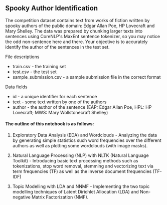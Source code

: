 
## Spooky Author Identification

The competition dataset contains text from works of fiction written by spooky authors of the public domain: Edgar Allan Poe, HP Lovecraft and Mary Shelley. The data was prepared by chunking larger texts into sentences using CoreNLP's MaxEnt sentence tokenizer, so you may notice the odd non-sentence here and there. Your objective is to accurately identify the author of the sentences in the test set.

File descriptions
- train.csv - the training set
- test.csv - the test set
- sample_submission.csv - a sample submission file in the correct format

Data fields
- id - a unique identifier for each sentence
- text - some text written by one of the authors
- author - the author of the sentence (EAP: Edgar Allan Poe, HPL: HP Lovecraft; MWS: Mary Wollstonecraft Shelley)



#### The outline of this notebook is as follows:

1. Exploratory Data Analysis (EDA) and Wordclouds - Analyzing the data by generating simple statistics such word frequencies over the different authors as well as plotting some wordclouds (with image masks).


2. Natural Language Processing (NLP) with NLTK (Natural Language Toolkit) - Introducing basic text processing methods such as tokenizations, stop word removal, stemming and vectorizing text via term frequencies (TF) as well as the inverse document frequencies (TF-IDF)


3. Topic Modelling with LDA and NNMF - Implementing the two topic modelling techniques of Latent Dirichlet Allocation (LDA) and Non-negative Matrix Factorization (NMF).


